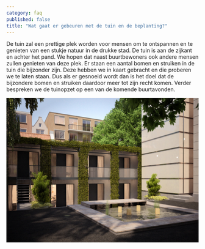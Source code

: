 ```yaml
---
category: faq
published: false
title: "Wat gaat er gebeuren met de tuin en de beplanting?"
---
```


De tuin zal een prettige plek worden voor mensen om te ontspannen en te genieten van een stukje natuur in de drukke stad. De tuin is aan de zijkant en achter het pand. We hopen dat naast buurtbewoners ook andere mensen zullen genieten van deze plek. Er staan een aantal bomen en struiken in de tuin die bijzonder zijn. Deze hebben we in kaart gebracht en die proberen we te laten staan. Dus als er gesnoeid wordt dan is het doel dat de bijzondere bomen en struiken daardoor meer tot zijn recht komen. Verder bespreken we de tuinopzet op een van de komende buurtavonden.

![Tuin Denim Hotel](/media/test30000.jpg)